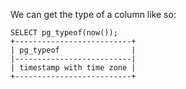 
We can get the type of a column like so:
```
SELECT pg_typeof(now());
+--------------------------+
| pg_typeof                |
|--------------------------|
| timestamp with time zone |
+--------------------------+
```
